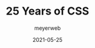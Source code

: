 ---
layout: post.njk
title: 25 Years of CSS
author: meyerweb
date: 2021-05-25
tags:
  - article
  - css
target_url: https://meyerweb.com/eric/thoughts/2021/05/25/25-years-of-css/
# eleventyExcludeFromCollections: true
---